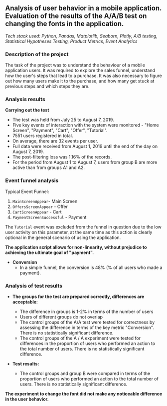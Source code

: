 ## Analysis of user behavior in a mobile application. Evaluation of the results of the A/A/B test on changing the fonts in the application.

*Tech stack used: Python, Pandas, Matplotlib, Seaborn, Plotly, A/B testing, Statistical Hypotheses Testing, Product Metrics, Event Analytics*

### Description of the project

The task of the project was to understand the behaviour of a mobile application users. It was required to explore the sales funnel, understand how the user's steps that lead to a purchase. It was also necessary to figure out how many users make it to the purchase, and how many get stuck at previous steps and which steps they are.

### Analysis results

**Carrying out the test**

* The test was held from July 25 to August 7, 2019.
* Five key events of interaction with the system were monitored - "Home Screen", "Payment", "Cart", "Offer", "Tutorial".
* 7551 users registered in total.
* On average, there are 32 events per user.
* Full data were received from August 1, 2019 until the end of the day on August 7, 2019.
* The post-filtering loss was 1.16% of the records.
* For the period from August 1 to August 7, users from group B are more active than from groups A1 and A2.

### Event funnel analysis

Typical Event Funnel:

1. `MainScreenAppear`- Main Screen
2. `OffersScreenAppear` - Offer
3. `CartScreenAppear` - Cart
4. `PaymentScreenSuccessful` - Payment

The `Tutorial` event was excluded from the funnel in question due to the low user activity on this parameter, at the same time as this action is clearly optional in the general scenario of using the application.

**The application script allows for non-linearity, without prejudice to achieving the ultimate goal of "payment".**

* **Conversion** 
  * In a simple funnel, the conversion is 48% (% of all users who made a payment).

### Analysis of test results

* **The groups for the test are prepared correctly, differences are acceptable:**
  
  * The difference in groups is 1-2% in terms of the number of users
  * Users of different groups do not overlap
  * The control groups of the A/A test were tested for correctness by assessing the difference in terms of the key metric "Conversion". There is no statistically significant difference.
  * The control groups of the A / A experiment were tested for differences in the proportion of users who performed an action to the total number of users. There is no statistically significant difference.

* **Test results:**
  
  * The control groups and group B were compared in terms of the proportion of users who performed an action to the total number of users. There is no statistically significant difference.

**The experiment to change the font did not make any noticeable difference in the user behavior.**
